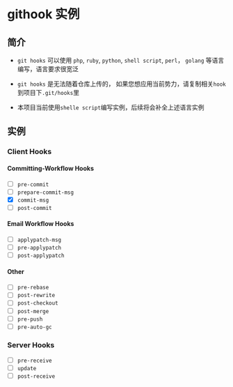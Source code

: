 # githook 实例

## 简介

+ `git hooks` 可以使用 `php`, `ruby`, `python`, `shell script`, `perl`， `golang` 等语言编写，语言要求很宽泛

+ `git hooks` 是无法随着仓库上传的， 如果您想应用当前势力，请复制相关`hook`到项目下`.git/hooks`里

+ 本项目当前使用`shelle script`编写实例，后续将会补全上述语言实例

## 实例

### Client Hooks

#### Committing-Workflow Hooks

+ [ ] `pre-commit`
+ [ ] `prepare-commit-msg`
+ [x] `commit-msg`
+ [ ] `post-commit`

#### Email Workflow Hooks
+ [ ] `applypatch-msg`
+ [ ] `pre-applypatch`
+ [ ] `post-applypatch`

#### Other
+ [ ] `pre-rebase`
+ [ ] `post-rewrite`
+ [ ] `post-checkout`
+ [ ] `post-merge`
+ [ ] `pre-push`
+ [ ] `pre-auto-gc`

### Server Hooks

+ [ ] `pre-receive`
+ [ ] `update`
+ [ ] `post-receive`
